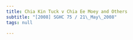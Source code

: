 ```yaml
---
title: Chia Kin Tuck v Chia Ee Moey and Others
subtitle: "[2008] SGHC 75 / 21\_May\_2008"
tags: null

---
```


